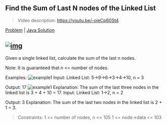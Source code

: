 Find the Sum of Last N nodes of the Linked List
---
> Video description: https://youtu.be/-ojeCp60St4

[Problem](https://www.geeksforgeeks.org/problems/find-the-sum-of-last-n-nodes-of-the-linked-list/1) | [Java Solution](./Solution.java)

[![img](https://img.youtube.com/vi/-ojeCp60St4/0.jpg)](https://youtu.be/-ojeCp60St4)
---

Given a single linked list, calculate the sum of the last n nodes.

Note: It is guaranteed that n <= number of nodes.

Examples:
![example1](https://media.geeksforgeeks.org/img-practice/prod/addEditProblem/700594/Web/Other/blobid0_1720631715.png)
Input: Linked List: 5->9->6->3->4->10, n = 3

Output: 17
![example1](https://media.geeksforgeeks.org/img-practice/prod/addEditProblem/700594/Web/Other/blobid1_1720631747.png)
Explanation: The sum of the last three nodes in the linked list is 3 + 4 + 10 = 17.
Input: Linked List: 1->2, n = 2

Output: 3
Explanation: The sum of the last two nodes in the linked list is 2 + 1 = 3.


>Constraints:
1 <= number of nodes, n <= 105
1 <= node->data <= 103



